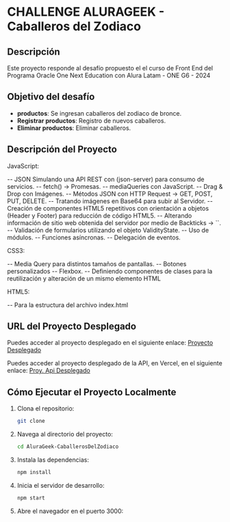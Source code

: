 # CHALLENGE ALURAGEEK - Caballeros del Zodiaco

## Descripción

Este proyecto responde al desafío propuesto el el curso de Front End
del Programa Oracle One Next Education con Alura Latam - ONE G6 - 2024

## Objetivo del desafío

- **productos**: Se ingresan caballeros del zodiaco de bronce.
- **Registrar productos**: Registro de nuevos caballeros.
- **Eliminar productos**: Eliminar caballeros.

## Descripción del Proyecto

JavaScript:

-- JSON Simulando una API REST con (json-server) para consumo de servicios.
-- fetch() -> Promesas.
-- mediaQueries con JavaScript.
-- Drag & Drop con Imágenes.
-- Métodos JSON con HTTP Request -> GET, POST, PUT, DELETE.
-- Tratando imágenes en Base64 para subir al Servidor.
-- Creación de componentes HTML5 repetitivos con orientación a objetos (Header y Footer) para reducción de código HTML5.
-- Alterando información de sitio web obtenida del servidor por medio de Backticks -> ``.
-- Validación de formularios utilizando el objeto ValidityState.
-- Uso de módulos.
-- Funciones asíncronas.
-- Delegación de eventos.

CSS3:

-- Media Query para distintos tamaños de pantallas.
-- Botones personalizados
-- Flexbox.
-- Definiendo componentes de clases para la reutilización y alteración de un mismo elemento HTML

HTML5:

-- Para la estructura del archivo index.html

## URL del Proyecto Desplegado

Puedes acceder al proyecto desplegado en el siguiente enlace:
[Proyecto Desplegado]()

Puedes acceder al proyecto desplegado de la API, en Vercel, en el siguiente enlace:
[Proy. Api Desplegado]()

## Cómo Ejecutar el Proyecto Localmente

1. Clona el repositorio:
   ```bash
   git clone
   ```
2. Navega al directorio del proyecto:
   ```bash
   cd AluraGeek-CaballerosDelZodiaco
   ```
3. Instala las dependencias:
   ```bash
   npm install
   ```
4. Inicia el servidor de desarrollo:
   ```bash
   npm start
   ```
5. Abre el navegador en el puerto 3000:
